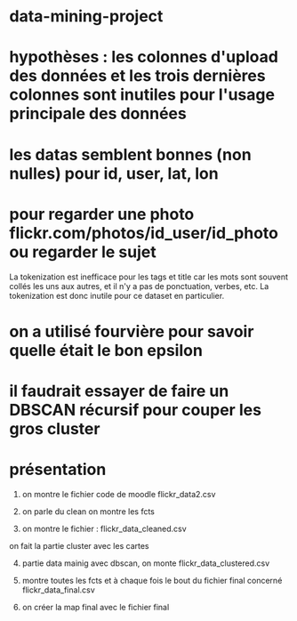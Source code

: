 # data-mining-project

# hypothèses : les colonnes d'upload des données et les trois dernières colonnes sont inutiles pour l'usage principale des données

# les datas semblent bonnes (non nulles) pour id, user, lat, lon

# pour regarder une photo flickr.com/photos/id_user/id_photo ou regarder le sujet

La tokenization est inefficace pour les tags et title car les mots sont souvent collés les uns aux autres, et il n'y a pas de ponctuation, verbes, etc.
La tokenization est donc inutile pour ce dataset en particulier.
# on a utilisé fourvière pour savoir quelle était le bon epsilon

# il faudrait essayer de faire un DBSCAN récursif pour couper les gros cluster



# présentation

1) on montre le fichier code de moodle flickr_data2.csv

2) on parle du clean on montre les fcts

3) on montre le fichier : flickr_data_cleaned.csv

on fait la partie cluster avec les cartes

4) partie data mainig avec dbscan, on monte flickr_data_clustered.csv

5) montre toutes les fcts et à chaque fois le bout du fichier final concerné flickr_data_final.csv

6) on créer la map final avec le fichier final